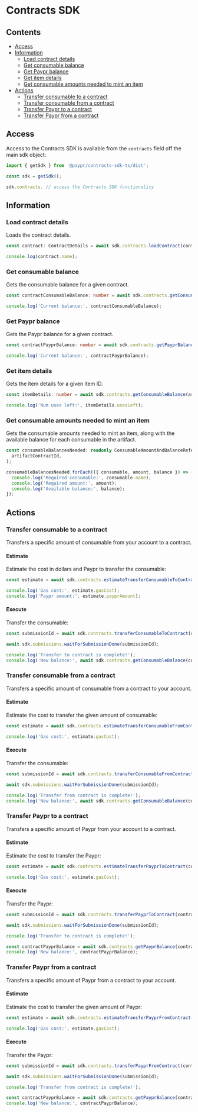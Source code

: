 # Contracts SDK

## Contents

- [Access](#access)
- [Information](#information)
  - [Load contract details](#load-contract-details)
  - [Get consumable balance](#get-consumable-balance)
  - [Get Paypr balance](#get-paypr-balance)
  - [Get item details](#get-item-details)
  - [Get consumable amounts needed to mint an item](#get-consumable-amounts-needed-to-mint-an-item)
- [Actions](#actions)
  - [Transfer consumable to a contract](#transfer-consumable-to-a-contract)
  - [Transfer consumable from a contract](#transfer-consumable-from-a-contract)
  - [Transfer Paypr to a contract](#transfer-paypr-to-a-contract)
  - [Transfer Paypr from a contract](#transfer-paypr-from-a-contract)

## Access

Access to the Contracts SDK is available from the `contracts` field off the main
sdk object:

```typescript
import { getSdk } from '@paypr/contracts-sdk-ts/dist';

const sdk = getSdk();

sdk.contracts. // access the Contracts SDK functionality
```

## Information

### Load contract details

Loads the contract details.

```typescript
const contract: ContractDetails = await sdk.contracts.loadContract(contractId);

console.log(contract.name);
```

### Get consumable balance

Gets the consumable balance for a given contract.

```typescript
const contractConsumableBalance: number = await sdk.contracts.getConsumableBalance(contractId, consumableContractId);

console.log('Current balance:', contractConsumableBalance);
```

### Get Paypr balance

Gets the Paypr balance for a given contract.

```typescript
const contractPayprBalance: number = await sdk.contracts.getPayprBalance(contractId);

console.log('Current balance:', contractPayprBalance);
```

### Get item details

Gets the item details for a given item ID.

```typescript
const itemDetails: number = await sdk.contracts.getConsumableBalance(artifactContractId, itemId);

console.log('Num uses left:', itemDetails.usesLeft);
```

### Get consumable amounts needed to mint an item

Gets the consumable amounts needed to mint an item, along with the available balance for each consumable in the artifact.

```typescript
const consumableBalancesNeeded: readonly ConsumableAmountAndBalanceReference[] = await sdk.contracts.getConsumableAmountsNeededToMintItem(
  artifactContractId,
);

consumableBalancesNeeded.forEach(({ consumable, amount, balance }) => {
  console.log('Required consumable:', consumable.name);
  console.log('Required amount:', amount);
  console.log('Available balance:', balance);
});
```

## Actions

### Transfer consumable to a contract

Transfers a specific amount of consumable from your account to a contract.

#### Estimate

Estimate the cost in dollars and Paypr to transfer the consumable:

```typescript
const estimate = await sdk.contracts.estimateTransferConsumableToContract(contractId, consumableContractId, amount);

console.log('Gas cost:', estimate.gasCost);
console.log('Paypr amount:', estimate.payprAmount);
```

#### Execute

Transfer the consumable:

```typescript
const submissionId = await sdk.contracts.transferConsumableToContract(contractId, consumableContractId, amount);

await sdk.submissions.waitForSubmissionDone(submissionId);

console.log('Transfer to contract is complete!');
console.log('New balance:', await sdk.contracts.getConsumableBalance(contractId, consumableContractId));
```

### Transfer consumable from a contract

Transfers a specific amount of consumable from a contract to your account.

#### Estimate

Estimate the cost to transfer the given amount of consumable:

```typescript
const estimate = await sdk.contracts.estimateTransferConsumableFromContract(contractId, consumableContractId, amount);

console.log('Gas cost:', estimate.gasCost);
```

#### Execute

Transfer the consumable:

```typescript
const submissionId = await sdk.contracts.transferConsumableFromContract(contractId, consumableContractId, amount);

await sdk.submissions.waitForSubmissionDone(submissionId);

console.log('Transfer from contract is complete!');
console.log('New balance:', await sdk.contracts.getConsumableBalance(contractId, consumableContractId));
```

### Transfer Paypr to a contract

Transfers a specific amount of Paypr from your account to a contract.

#### Estimate

Estimate the cost to transfer the Paypr:

```typescript
const estimate = await sdk.contracts.estimateTransferPayprToContract(contractId, amount);

console.log('Gas cost:', estimate.gasCost);
```

#### Execute

Transfer the Paypr:

```typescript
const submissionId = await sdk.contracts.transferPayprToContract(contractId, amount);

await sdk.submissions.waitForSubmissionDone(submissionId);

console.log('Transfer to contract is complete!');

const contractPayprBalance = await sdk.contracts.getPayprBalance(contractId);
console.log('New balance:', contractPayprBalance);
```

### Transfer Paypr from a contract

Transfers a specific amount of Paypr from a contract to your account.

#### Estimate

Estimate the cost to transfer the given amount of Paypr:

```typescript
const estimate = await sdk.contracts.estimateTransferPayprFromContract(contractId, amount);

console.log('Gas cost:', estimate.gasCost);
```

#### Execute

Transfer the Paypr:

```typescript
const submissionId = await sdk.contracts.transferPayprFromContract(contractId, amount);

await sdk.submissions.waitForSubmissionDone(submissionId);

console.log('Transfer from contract is complete!');

const contractPayprBalance = await sdk.contracts.getPayprBalance(contractId);
console.log('New balance:', contractPayprBalance);
```

